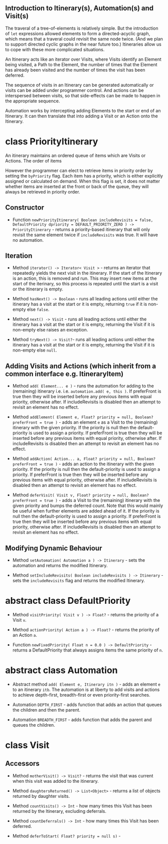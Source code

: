 ## Introduction to Itinerary(s), Automation(s) and Visit(s)

The traveral of a tree-of-elements is relatively simple. But the introduction of 
`let` expressions allowed elements to form a directed-acyclic graph, which means
that a traveral could revisit the same node twice. (And we plan to support directed
cyclic graphs in the near future too.) Itineraries allow us to cope with these
more complicated situations.

An Itinerary acts like an iterator over Visits, where Visits identify an Element
being visited, a Path to the Element, the number of times that the Element has 
already been visited and the number of times the visit has been deferred. 

The sequence of visits in an Itinerary can be generated automatically or visits
can be added under programmer control. And actions can be interspersed between 
visits, so that side-effects can be made to happen in the appropriate sequence.

Automation works by intercepting adding Elements to the start or end of an 
Itinerary. It can then translate that into adding a Visit or an Action onto
the Itinerary.

# class PriorityItinerary
An itinerary maintains an ordered queue of items which are Visits or Actions. The
order of items 

However the programmer can elect to retrieve items in priority order by setting
the ``byPriority`` flag. Each item has a priority, which is either explicitly 
assigned or calculated on demand. When this flag is set, it does not matter whether
items are inserted at the front or back of the queue, they will always be retrieved
in priority order.


## Constructor

* Function ```newPriorityItinerary( Boolean includeRevisits = false, DefaultPriority dpriority = DEFAULT_PRIORITY_ZERO ) -> PriorityItinerary``` - returns a priority-based itinerary that will only revisit the same element twice if `includeRevisits` was true. It will have no automation.

## Iteration

* Method ```iterator() -> Iterator< Visit >``` - returns an iterator that repeatedly yields the next visit in the itinerary. If the start of the Itinerary is an action, this is removed and run. This may insert new items at the start of the iterinary, so this process is repeated until the start is a visit or the itinerary is empty. 

* Method ```hasNext() -> Boolean``` - runs all leading actions until either the itinerary has a visit at the start or it is empty, returning `true` if it is non-empty else `false`.

* Method ```next() -> Visit``` - runs all leading actions until either the itinerary has a visit at the start or it is empty, returning the Visit if it is non-empty else raises an exception.

* Method ```tryNext() -> Visit?```- runs all leading actions until either the itinerary has a visit at the start or it is empty, returning the Visit if it is non-empty else `null`.

## Adding Visits and Actions (which inherit from a common interface e.g. ItineraryItem)

* Method ```add( Element... e )``` - runs the automation for adding to the (remaining) itinerary i.e. i.e. `automation.add( e, this )`. If preferFront is true then they will be inserted before any previous items with equal priority, otherwise after. If includeRevisits is disabled then an attempt to revisit an element has no effect.

* Method ```addElement( Element e, Float? priority = null, Boolean? preferFront = true )``` - adds an element `e` as a Visit to the (remaining) itinerary with the given priority. If the priority is null then the default-priority is used to assign a priority. If preferFront is true then they will be inserted before any previous items with equal priority, otherwise after. If includeRevisits is disabled then an attempt to revisit an element has no effect.

* Method ```addAction( Action... a, Float? priority = null, Boolean? preferFront = true )``` - adds an action to the itinerary with the given priority. If the priority is null then the default-priority is used to assign a priority. If preferFront is true then they will be inserted before any previous items with equal priority, otherwise after. If includeRevisits is disabled then an attempt to revisit an element has no effect.

* Method ```deferVisit( Visit v, Float? priority = null, Boolean? preferFront = true )``` - adds a Visit to the (remaining) itinerary with the given priority and bumps the deferred count. Note that this would mainly be useful when further elements are added ahead of it. If the priority is null then the default-priority is used to assign a priority. If preferFront is true then they will be inserted before any previous items with equal priority, otherwise after. If includeRevisits is disabled then an attempt to revisit an element has no effect.

## Modifying Dynamic Behaviour

* Method ```setAutomation( Automation a ) -> Itinerary``` - sets the automation and returns the modified Itinerary.

* Method ```setIncludeRevisits( Boolean includeRevisits ) -> Itinerary``` - sets the `includeRevisits` flag and returns the modified Itinerary.


# abstract class DefaultPriority

* Method ```visitPriority( Visit v ) -> Float?``` - returns the priority of a Visit `v`. 

* Method ```actionPriority( Action a ) -> Float?``` - returns the priority of an Action `a`. 

* Function ```newFixedPriority( Float n = 0.0 ) -> DefaultPriority``` - returns a DefaultPriority that always assigns items the same priority of `n`.

# abstract class Automation

* Abstract method ```add( Element e, Itinerary itn )``` - adds an element `e` to an itinerary `itb`. The automation is at liberty to add visits and actions to achieve depth-first, breadth-first or even priority-first searches. 

* Automation ```DEPTH_FIRST``` - adds function that adds an action that queues the children and then the parent.
* Automation ```BREADTH_FIRST``` - adds function that adds the parent and queues the children. 

# class Visit

## Accessors

* Method ```motherVisit() -> Visit?``` - returns the visit that was current when this visit was added to the itinerary.

* Method ```daughtersReturned() -> List<Object>``` - returns a list of objects returned by daughter visits.

* Method ```countVisits() -> Int``` - how many times this Visit has been returned by the Itinerary, excluding deferrals.

* Method ```countDeferrals() -> Int``` - how many times this Visit has been deferred.

* Method ```deferToStart( Float? priority = null s)``` - 

